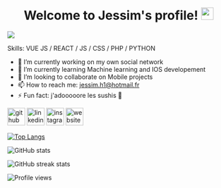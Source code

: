 <h1 align="center">
  Welcome to Jessim's profile!
  <img src="https://media.giphy.com/media/hvRJCLFzcasrR4ia7z/giphy.gif" width="28">
</h1>

![](https://i.ibb.co/q7jNxCs/banner.png)


Skills: VUE JS / REACT / JS / CSS / PHP / PYTHON

- 🔭 I’m currently working on my own social network 
- 🌱 I’m currently learning Machine learning and IOS developement 
- 👯 I’m looking to collaborate on Mobile projects 
- 📫 How to reach me: jessim.h1@hotmail.fr 
- ⚡ Fun fact: j'adooooore les sushis 🍣 


[<img src='https://cdn.jsdelivr.net/npm/simple-icons@3.0.1/icons/github.svg' alt='github' height='40'>](https://github.com/JessimH)  [<img src='https://cdn.jsdelivr.net/npm/simple-icons@3.0.1/icons/linkedin.svg' alt='linkedin' height='40'>](https://www.linkedin.com/in/https://www.linkedin.com/in/jessim-heddadi-962734177//)  [<img src='https://cdn.jsdelivr.net/npm/simple-icons@3.0.1/icons/instagram.svg' alt='instagram' height='40'>](https://www.instagram.com/https://www.instagram.com/jessimheddadi//)  [<img src='https://cdn.jsdelivr.net/npm/simple-icons@3.0.1/icons/icloud.svg' alt='website' height='40'>](https://jessimh.netlify.app/)  

[![Top Langs](https://github-readme-stats.vercel.app/api/top-langs/?username=JessimH)](https://github.com/anuraghazra/github-readme-stats)

![GitHub stats](https://github-readme-stats.vercel.app/api?username=JessimH&show_icons=true)  

![GitHub streak stats](https://github-readme-streak-stats.herokuapp.com/?user=JessimH)  

![Profile views](https://gpvc.arturio.dev/JessimH)  
